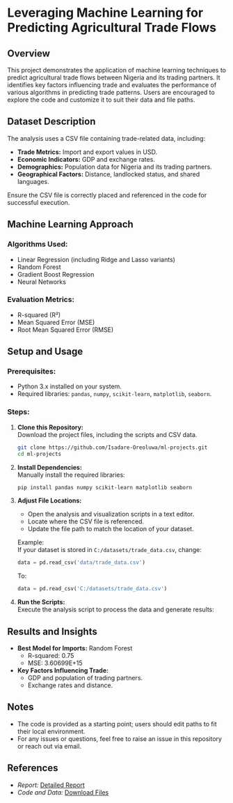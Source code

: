 # Leveraging Machine Learning for Predicting Agricultural Trade Flows

## Overview
This project demonstrates the application of machine learning techniques to predict agricultural trade flows between Nigeria and its trading partners. It identifies key factors influencing trade and evaluates the performance of various algorithms in predicting trade patterns. Users are encouraged to explore the code and customize it to suit their data and file paths.

## Dataset Description
The analysis uses a CSV file containing trade-related data, including:  
- **Trade Metrics:** Import and export values in USD.  
- **Economic Indicators:** GDP and exchange rates.  
- **Demographics:** Population data for Nigeria and its trading partners.  
- **Geographical Factors:** Distance, landlocked status, and shared languages.

Ensure the CSV file is correctly placed and referenced in the code for successful execution.

## Machine Learning Approach
### Algorithms Used:
- Linear Regression (including Ridge and Lasso variants)  
- Random Forest  
- Gradient Boost Regression  
- Neural Networks  

### Evaluation Metrics:
- R-squared (R²)  
- Mean Squared Error (MSE)  
- Root Mean Squared Error (RMSE)  

## Setup and Usage
### Prerequisites:
- Python 3.x installed on your system.  
- Required libraries: `pandas`, `numpy`, `scikit-learn`, `matplotlib`, `seaborn`.  

### Steps:
1. **Clone this Repository:**  
   Download the project files, including the scripts and CSV data.  
   ```bash
   git clone https://github.com/Isadare-Oreoluwa/ml-projects.git
   cd ml-projects
   ```

2. **Install Dependencies:**  
   Manually install the required libraries:  
   ```bash
   pip install pandas numpy scikit-learn matplotlib seaborn
   ```

3. **Adjust File Locations:**  
   - Open the analysis and visualization scripts in a text editor.  
   - Locate where the CSV file is referenced.  
   - Update the file path to match the location of your dataset.  

   Example:  
   If your dataset is stored in `C:/datasets/trade_data.csv`, change:  
   ```python
   data = pd.read_csv('data/trade_data.csv')
   ```
   To:  
   ```python
   data = pd.read_csv('C:/datasets/trade_data.csv')
   ```

4. **Run the Scripts:**  
   Execute the analysis script to process the data and generate results:  

## Results and Insights
- **Best Model for Imports:** Random Forest  
  - R-squared: 0.75  
  - MSE: 3.60699E+15
- **Key Factors Influencing Trade:**  
  - GDP and population of trading partners.  
  - Exchange rates and distance.  


## Notes
- The code is provided as a starting point; users should edit paths to fit their local environment.
- For any issues or questions, feel free to raise an issue in this repository or reach out via email.

## References
- *Report:* [Detailed Report](https://github.com/Isadare-Oreoluwa/ML-projects/blob/ML-main/Projects/Predicting%20Agricultural%20trade%20flow%20between%20Nigeria%20and%20her%20trading%20partners/Agricultural%20Trade%20Flows%20Prediction%20report.docx)  
- *Code and Data:* [Download Files](https://github.com/Isadare-Oreoluwa/ML-projects/tree/ML-main/Projects/Predicting%20Agricultural%20trade%20flow%20between%20Nigeria%20and%20her%20trading%20partners/Data%20and%20Code) 
